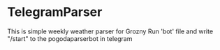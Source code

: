 # TelegramParser
This is simple weekly weather parser for Grozny
Run 'bot' file and write "/start" to the pogodaparserbot in telegram
